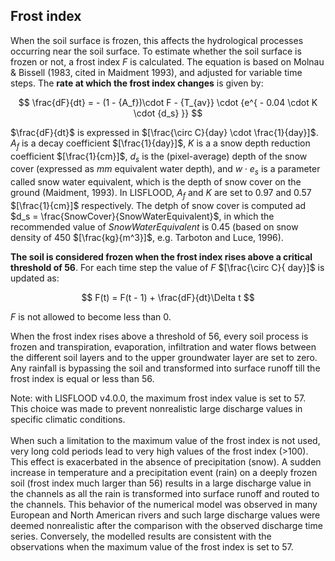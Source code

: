 ## Frost index

When the soil surface is frozen, this affects the hydrological processes occurring near the soil surface. To estimate whether the soil surface is frozen or not, a frost index *F* is calculated. The equation is based on
Molnau & Bissell (1983, cited in Maidment 1993), and adjusted for variable time steps. The **rate at which the frost index changes** is given by:

$$
\frac{dF}{dt} = - (1 - {A_f})\cdot F - {T_{av}} \cdot {e^{ - 0.04 \cdot K \cdot {d_s} }}
$$

$\frac{dF}{dt}$ is expressed in $[\frac{\circ C}{day} \cdot \frac{1}{day}]$.  $A_f$ is a decay coefficient $[\frac{1}{day}]$, $K$ is a a snow depth reduction coefficient $[\frac{1}{cm}]$, $d_s$ is the (pixel-average) depth of the snow cover (expressed as $mm$ equivalent water depth), and $w \cdot e_s$ is a parameter called snow water equivalent, which is the depth of snow cover on the ground (Maidment, 1993). In LISFLOOD, $A_f$ and $K$ are set to 0.97 and 0.57 $[\frac{1}{cm}]$ respectively. The detph of snow cover is computed ad $d_s = \frac{SnowCover}{SnowWaterEquivalent}$, in which the recommended value of $SnowWaterEquivalent$ is 0.45 (based on snow density of 450 $[\frac{kg}{m^3}]$, e.g. Tarboton and Luce, 1996).

**The soil is considered frozen when the frost index rises above a critical threshold of 56**. For each time step the value of $F$ $[\frac{\circ C}{ day}]$ is updated as:

$$
F(t) = F(t - 1) + \frac{dF}{dt}\Delta t
$$

$F$ is not allowed to become less than 0.

When the frost index rises above a threshold of 56, every soil process is frozen and transpiration, evaporation, infiltration and water flows between the different soil layers and to the upper groundwater layer are set to zero.
Any rainfall is bypassing the soil and transformed into surface runoff till the frost index is equal or less than 56.

<p>Note: with LISFLOOD v4.0.0, the maximum frost index value is set to 57. This choice was made to prevent nonrealistic large discharge values in specific climatic conditions.<br />  
<br /> When such a limitation to the maximum value of the frost index is not used, very long cold periods lead to very high values of the frost index (>100). This effect is exacerbated in the absence of precipitation (snow). A sudden increase in temperature and a precipitation event (rain) on a deeply frozen soil (frost index much larger than 56) results in a large discharge value in the channels as all the rain is transformed into surface runoff and routed to the channels. This behavior of the numerical model was observed in many European and North American rivers and such large discharge values were deemed nonrealistic after the comparison with the observed discharge time series. Conversely, the modelled results are consistent with the observations when the maximum value of the frost index is set to 57.</p> 
